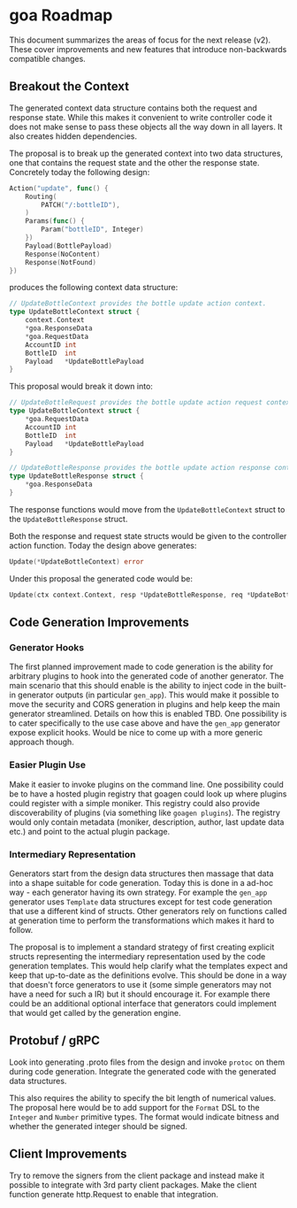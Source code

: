# goa Roadmap

This document summarizes the areas of focus for the next release (v2). These cover improvements and
new features that introduce non-backwards compatible changes.

## Breakout the Context

The generated context data structure contains both the request and response state. While this makes
it convenient to write controller code it does not make sense to pass these objects all the way down
in all layers. It also creates hidden dependencies.

The proposal is to break up the generated context into two data structures, one that contains the
request state and the other the response state. Concretely today the following design:

```go
Action("update", func() {
	Routing(
		PATCH("/:bottleID"),
	)
	Params(func() {
		Param("bottleID", Integer)
	})
	Payload(BottlePayload)
	Response(NoContent)
	Response(NotFound)
})
```

produces the following context data structure:

```go
// UpdateBottleContext provides the bottle update action context.
type UpdateBottleContext struct {
	context.Context
	*goa.ResponseData
	*goa.RequestData
	AccountID int
	BottleID  int
	Payload   *UpdateBottlePayload
}
```

This proposal would break it down into:

```go
// UpdateBottleRequest provides the bottle update action request context.
type UpdateBottleContext struct {
	*goa.RequestData
	AccountID int
	BottleID  int
	Payload   *UpdateBottlePayload
}

// UpdateBottleResponse provides the bottle update action response context.
type UpdateBottleResponse struct {
	*goa.ResponseData
}
```

The response functions would move from the `UpdateBottleContext` struct to the
`UpdateBottleResponse` struct.

Both the response and request state structs would be given to the controller action function. Today
the design above generates:

```go
Update(*UpdateBottleContext) error
```

Under this proposal the generated code would be:

```go
Update(ctx context.Context, resp *UpdateBottleResponse, req *UpdateBottleRequest) error
```

## Code Generation Improvements

### Generator Hooks

The first planned improvement made to code generation is the ability for arbitrary plugins to hook
into the generated code of another generator. The main scenario that this should enable is the
ability to inject code in the built-in generator outputs (in particular `gen_app`). This would make
it possible to move the security and CORS generation in plugins and help keep the main generator
streamlined. Details on how this is enabled TBD. One possibility is to cater specifically to the use
case above and have the `gen_app` generator expose explicit hooks. Would be nice to come up with a
more generic approach though.

### Easier Plugin Use

Make it easier to invoke plugins on the command line. One possibility could be to have a hosted plugin
registry that goagen could look up where plugins could register with a simple moniker. This registry
could also provide discoverability of plugins (via something like `goagen plugins`). The registry
would only contain metadata (moniker, description, author, last update data etc.) and point to the
actual plugin package.

### Intermediary Representation

Generators start from the design data structures then massage that data into a shape suitable for
code generation. Today this is done in a ad-hoc way - each generator having its own strategy. For
example the `gen_app` generator uses `Template` data structures except for test code generation that
use a different kind of structs. Other generators rely on functions called at generation time to
perform the transformations which makes it hard to follow.

The proposal is to implement a standard strategy of first creating explicit structs representing the
intermediary representation used by the code generation templates. This would help clarify what the
templates expect and keep that up-to-date as the definitions evolve. This should be done in a way
that doesn't force generators to use it (some simple generators may not have a need for such a IR)
but it should encourage it. For example there could be an additional optional interface that
generators could implement that would get called by the generation engine.

## Protobuf / gRPC

Look into generating .proto files from the design and invoke `protoc` on them during code
generation. Integrate the generated code with the generated data structures.

This also requires the ability to specify the bit length of numerical values. The proposal here
would be to add support for the `Format` DSL to the `Integer` and `Number` primitive types. The
format would indicate bitness and whether the generated integer should be signed.

## Client Improvements

Try to remove the signers from the client package and instead make it possible to integrate with 3rd
party client packages. Make the client function generate http.Request to enable that integration.

